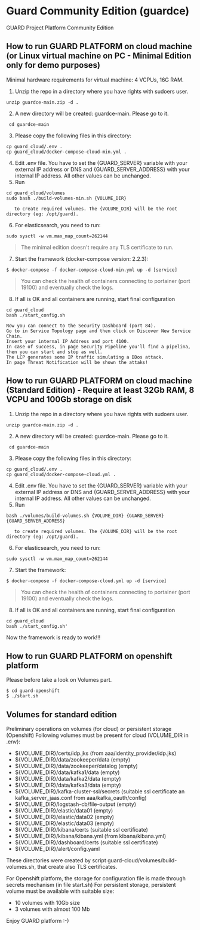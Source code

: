 # Guard Community Edition (guardce)
GUARD Project Platform Community Edition 


## How to run GUARD PLATFORM on cloud machine (or Linux virtual machine on PC - Minimal Edition only for demo purposes)

Minimal hardware requirements for virtual machine: 4 VCPUs, 16G RAM.

1) Unzip the repo in a directory where you have rights with sudoers user.
```console 
unzip guardce-main.zip -d .
```
2) A new directory will be created: guardce-main. Please go to it.
```console
 cd guardce-main
```
3) Please copy the following files in this directory:
```console
cp guard_cloud/.env .
cp guard_cloud/docker-compose-cloud-min.yml .
```
4) Edit .env file. You have to set the {GUARD_SERVER} variable with your external IP address or DNS and {GUARD_SERVER_ADDRESS} with your internal IP address. All other values can be unchanged.
5) Run 
```console
cd guard_cloud/volumes
sudo bash ./build-volumes-min.sh {VOLUME_DIR}
```
       to create required volumes. The {VOLUME_DIR} will be the root directory (eg: /opt/guard).
6) For elasticsearch, you need to run:
```console
sudo sysctl -w vm.max_map_count=262144
```
>The minimal edition doesn't require any TLS certificate to run. 
7) Start the framework (docker-compose version: 2.2.3):
```console
$ docker-compose -f docker-compose-cloud-min.yml up -d [service]
```
> You can check the health of containers connecting to portainer (port 19100) and eventually check the logs.
8) If all is OK and all containers are running, start final configuration
```console
cd guard_cloud
bash ./start_config.sh
```
```
Now you can connect to the Security Dashboard (port 84). 
Go to in Service Topology page and then click on Discover New Service Chain. 
Insert your internal IP Address and port 4100. 
In case of success, in page Security Pipeline you'll find a pipelina, then you can start and stop as well.
The LCP generates some IP traffic simulating a DDos attack.
In page Threat Notification will be shown the attaks! 
```


## How to run GUARD PLATFORM on cloud machine (Standard Edition) - Require at least 32Gb RAM, 8 VCPU and 100Gb storage on disk

1) Unzip the repo in a directory where you have rights with sudoers user.
```console 
unzip guardce-main.zip -d .
```
2) A new directory will be created: guardce-main. Please go to it.
```console
 cd guardce-main
```
3) Please copy the following files in this directory:
```console
cp guard_cloud/.env .
cp guard_cloud/docker-compose-cloud.yml .
```
4) Edit .env file. You have to set the {GUARD_SERVER} variable with your external IP address or DNS and {GUARD_SERVER_ADDRESS} with your internal IP address. All other values can be unchanged.
5) Run 
```console
bash ./volumes/build-volumes.sh {VOLUME_DIR} {GUARD_SERVER} {GUARD_SERVER_ADDRESS}
```
       to create required volumes. The {VOLUME_DIR} will be the root directory (eg: /opt/guard).
6) For elasticsearch, you need to run:
```console
sudo sysctl -w vm.max_map_count=262144
```
7) Start the framework:
```console
$ docker-compose -f docker-compose-cloud.yml up -d [service]
```
> You can check the health of containers connecting to portainer (port 19100) and eventually check the logs.
8) If all is OK and all containers are running, start final configuration
```console
cd guard_cloud
bash ./start_config.sh'
```
Now the framework is ready to work!!!


## How to run GUARD PLATFORM on openshift platform

Please before take a look on Volumes part.

```console
$ cd guard-openshift
$ ./start.sh
```


## Volumes for standard edition

Preliminary operations on volumes (for cloud) or persistent storage (Openshift)
Following volumes must be present for cloud (VOLUME_DIR in .env):
- ${VOLUME_DIR}/certs/idp.jks (from aaa/identity_provider/idp.jks)
- ${VOLUME_DIR}/data/zookeeper/data (empty)
- ${VOLUME_DIR}/data/zookeeper/datalog (empty)
- ${VOLUME_DIR}/data/kafka1/data (empty)
- ${VOLUME_DIR}/data/kafka2/data (empty)
- ${VOLUME_DIR}/data/kafka3/data (empty)
- ${VOLUME_DIR}/kafka-cluster-ssl/secrets (suitable ssl certificate an kafka_server_jaas.conf from aaa/kafka_oauth/config)
- ${VOLUME_DIR}/logstash-cb/file-output (empty)
- ${VOLUME_DIR}/elastic/data01 (empty)
- ${VOLUME_DIR}/elastic/data02 (empty)
- ${VOLUME_DIR}/elastic/data03 (empty)
- ${VOLUME_DIR}/kibana/certs (suitable ssl certificate)
- ${VOLUME_DIR}/kibana/kibana.yml (from kibana/kibana.yml)
- ${VOLUME_DIR}/dashboard/certs (suitable ssl certificate)
- ${VOLUME_DIR}/alert/config.yaml

These directories were created by script guard-cloud/volumes/build-volumes.sh, that create also TLS certificates.

For Openshift platform, the storage for configuration file is made through secrets mechanism (in file start.sh)
For persistent storage, persistent volume must be available with suitable size:
- 10 volumes with 10Gb size
- 3 volumes with almost 100 Mb



Enjoy GUARD platform :-)
